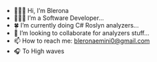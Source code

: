 - 🙋🏽‍♀️ Hi, I’m Blerona
- 👩🏽‍💻 I’m a Software Developer...
- 🍀 I’m currently doing C# Roslyn analyzers...
- 💞️ I’m looking to collaborate for analyzers stuff...
- 📫 How to reach me: bleronaemini0@gmail.com
- 🎧 To High waves
<!---
bleronaemini/bleronaemini is a ✨ special ✨ repository because its `README.md` (this file) appears on your GitHub profile.
You can click the Preview link to take a look at your changes.
--->
